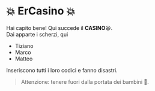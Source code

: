 # 💥​ ErCasino 💥​
Hai capito bene! Qui succede il **CASINO**😆​.  
Dai apparte i scherzi, qui
- Tiziano
- Marco
- Matteo

Inseriscono tutti i loro codici e fanno disastri.

> Attenzione: tenere fuori dalla portata dei bambini 🔞.
